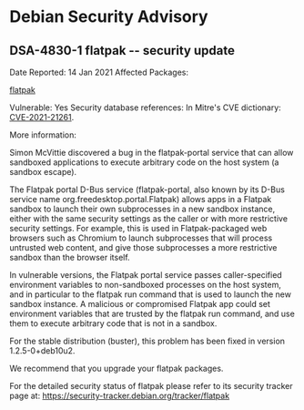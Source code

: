 
Debian Security Advisory
========================


DSA-4830-1 flatpak -- security update
-------------------------------------



Date Reported:
14 Jan 2021
Affected Packages:

[flatpak](https://packages.debian.org/src:flatpak)

Vulnerable:
Yes
Security database references:
In Mitre's CVE dictionary: [CVE-2021-21261](https://security-tracker.debian.org/tracker/CVE-2021-21261).  

More information:

Simon McVittie discovered a bug in the flatpak-portal service that can
allow sandboxed applications to execute arbitrary code on the host system
(a sandbox escape).


The Flatpak portal D-Bus service (flatpak-portal, also known by its
D-Bus service name org.freedesktop.portal.Flatpak) allows apps in a
Flatpak sandbox to launch their own subprocesses in a new sandbox
instance, either with the same security settings as the caller or
with more restrictive security settings. For example, this is used in
Flatpak-packaged web browsers such as Chromium to launch subprocesses
that will process untrusted web content, and give those subprocesses a
more restrictive sandbox than the browser itself.


In vulnerable versions, the Flatpak portal service passes caller-specified
environment variables to non-sandboxed processes on the host system,
and in particular to the flatpak run command that is used to launch the
new sandbox instance. A malicious or compromised Flatpak app could set
environment variables that are trusted by the flatpak run command, and
use them to execute arbitrary code that is not in a sandbox.


For the stable distribution (buster), this problem has been fixed in
version 1.2.5-0+deb10u2.


We recommend that you upgrade your flatpak packages.


For the detailed security status of flatpak please refer to
its security tracker page at:
<https://security-tracker.debian.org/tracker/flatpak>





